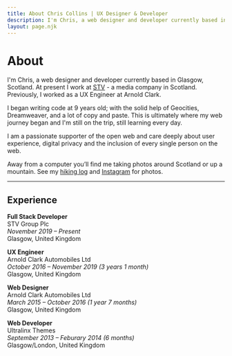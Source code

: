 ```yaml
---
title: About Chris Collins | UX Designer & Developer
description: I'm Chris, a web designer and developer currently based in Glasgow, Scotland.
layout: page.njk
---
```


# About

I'm Chris, a web designer and developer currently based in Glasgow, Scotland. At present I work at [STV](https://www.stv.tv) - a media company in Scotland. Previously, I worked as a UX Engineer at Arnold Clark. 

I began writing code at 9 years old; with the solid help of Geocities, Dreamweaver, and a lot of copy and paste. This is ultimately where my web journey began and I'm still on the trip, still learning every day. 
 
I am a passionate supporter of the open web and care deeply about user experience, digital privacy and the inclusion of every single person on the web. 

Away from a computer you’ll find me taking photos around Scotland or up a mountain. See my [hiking log](/log) and [Instagram](https://www.instagram.com/scottishstoater) for photos. 

--- 

## Experience 

**Full Stack Developer**  
STV Group Plc  
*November 2019 – Present*    
Glasgow, United Kingdom  

**UX Engineer**  
Arnold Clark Automobiles Ltd  
*October 2016 – November 2019 (3 years 1 month)*   
Glasgow, United Kingdom  

**Web Designer**  
Arnold Clark Automobiles Ltd  
*March 2015 – October 2016 (1 year 7 months)*  
Glasgow, United Kingdom  

**Web Developer**  
Ultralinx Themes  
*September 2013 – Feburary 2014 (6 months)*  
Glasgow/London, United Kingdom  
